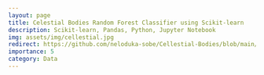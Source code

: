 ```yaml
---
layout: page
title: Celestial Bodies Random Forest Classifier using Scikit-learn
description: Scikit-learn, Pandas, Python, Jupyter Notebook
img: assets/img/cellestial.jpg
redirect: https://github.com/neloduka-sobe/Cellestial-Bodies/blob/main/celestial_bodies.ipynb
importance: 5
category: Data
---
```

